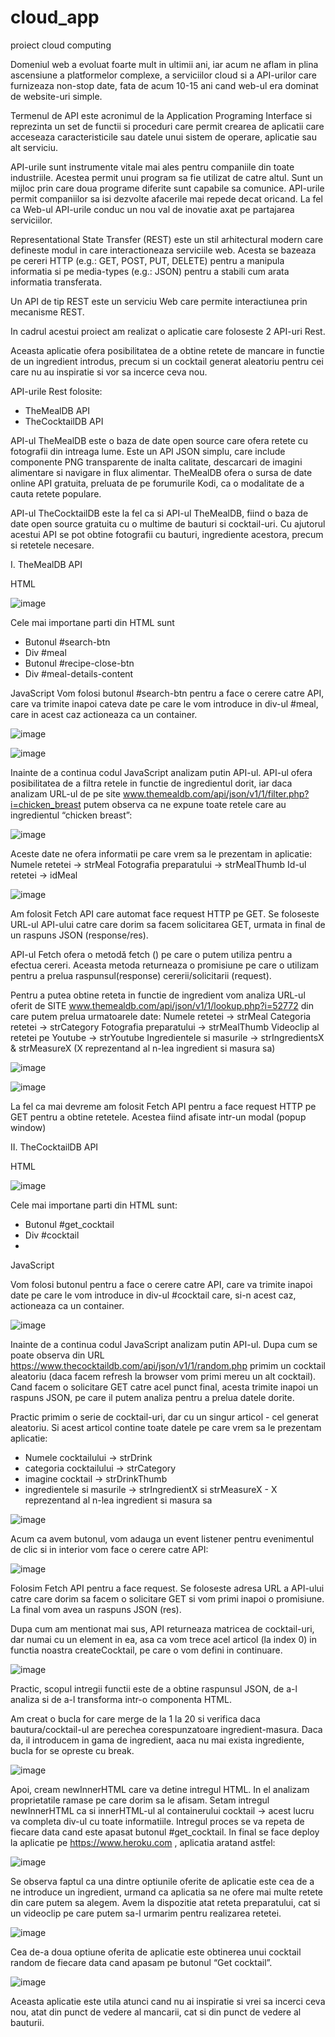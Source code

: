 # cloud_app
proiect cloud computing

Domeniul web a evoluat foarte mult in ultimii ani, iar acum ne aflam in plina ascensiune a platformelor complexe, a serviciilor cloud si a API-urilor care furnizeaza non-stop date, fata de acum 10-15 ani cand web-ul era dominat de website-uri simple.

Termenul de API este acronimul de la Application Programing Interface si reprezinta un set de functii si proceduri care permit crearea de aplicatii care acceseaza caracteristicile sau datele unui sistem de operare, aplicatie sau alt serviciu.

API-urile sunt instrumente vitale mai ales pentru companiile din toate industriile. Acestea permit unui program sa fie utilizat de catre altul. Sunt un mijloc prin care doua programe diferite sunt capabile sa comunice. API-urile permit companiilor sa isi dezvolte afacerile mai repede decat oricand. La fel ca Web-ul API-urile conduc un nou val de inovatie axat pe partajarea serviciilor. 

Representational State Transfer (REST) este un stil arhitectural modern care defineste modul in care interactioneaza serviciile web. Acesta se bazeaza pe cereri HTTP (e.g.: GET, POST, PUT, DELETE) pentru a manipula informatia si pe media-types (e.g.: JSON) pentru a stabili cum arata informatia transferata.

Un API de tip REST este un serviciu Web care permite interactiunea prin mecanisme REST.

In cadrul acestui proiect am realizat o aplicatie care foloseste 2 API-uri Rest.

Aceasta aplicatie ofera posibilitatea de a obtine retete de mancare in functie de un ingredient introdus, precum si un cocktail generat aleatoriu pentru cei care nu au inspiratie si vor sa incerce ceva nou.

API-urile Rest folosite:
-	TheMealDB API
-	TheCocktailDB API

API-ul TheMealDB este o baza de date open source care ofera retete cu fotografii din intreaga lume. Este un API JSON simplu, care include componente PNG transparente de inalta calitate, descarcari de imagini alimentare si navigare in flux alimentar. TheMealDB ofera o sursa de date online API gratuita, preluata de pe forumurile Kodi, ca o modalitate de a cauta retete populare.

API-ul TheCocktailDB este la fel ca si API-ul TheMealDB, fiind o baza de date open source gratuita cu o multime de bauturi si cocktail-uri. Cu ajutorul acestui API se pot obtine fotografii cu bauturi, ingrediente acestora, precum si retetele necesare.

I.	TheMealDB API

HTML

![image](https://user-images.githubusercontent.com/74535379/117855018-ba918380-b292-11eb-82f2-810f4a8b0971.png)

Cele mai importane parti din HTML sunt
-	Butonul #search-btn
-	Div #meal
-	Butonul #recipe-close-btn
-	Div #meal-details-content

JavaScript
Vom folosi butonul #search-btn pentru a face o cerere catre API, care va trimite inapoi cateva date pe care le vom introduce in div-ul #meal, care in acest caz actioneaza ca un container.

![image](https://user-images.githubusercontent.com/74535379/117855084-cd0bbd00-b292-11eb-924c-f55f1b73f84d.png)

![image](https://user-images.githubusercontent.com/74535379/117855106-d39a3480-b292-11eb-99be-597158cd5412.png)


Inainte de a continua codul JavaScript analizam putin API-ul. API-ul ofera posibilitatea de a filtra retele in functie de ingredientul dorit, iar daca analizam URL-ul de pe site www.themealdb.com/api/json/v1/1/filter.php?i=chicken_breast  putem observa ca ne expune toate retele care au ingredientul “chicken breast”:

![image](https://user-images.githubusercontent.com/74535379/117855158-e3b21400-b292-11eb-8722-aaa7e59566f3.png)

Aceste date ne ofera informatii pe care vrem sa le prezentam in aplicatie:
Numele retetei -> strMeal 
Fotografia preparatului -> strMealThumb
Id-ul retetei -> idMeal

![image](https://user-images.githubusercontent.com/74535379/117855212-ef053f80-b292-11eb-9121-26d299fa5ac6.png)


Am folosit Fetch API care automat face request HTTP pe GET. Se foloseste URL-ul API-ului catre care dorim sa facem solicitarea GET, urmata in final de un raspuns JSON (response/res).

API-ul Fetch ofera o metodă fetch () pe care o putem utiliza pentru a efectua cereri. Aceasta metoda returneaza o promisiune pe care o utilizam pentru a prelua raspunsul(response) cererii/solicitarii (request).

Pentru a putea obtine reteta in functie de ingredient vom analiza URL-ul oferit de SITE www.themealdb.com/api/json/v1/1/lookup.php?i=52772 din care putem prelua urmatoarele date:
Numele retetei -> strMeal
Categoria retetei ->  strCategory
Fotografia preparatului -> strMealThumb
Videoclip al retetei pe Youtube -> strYoutube
Ingredientele si masurile -> strIngredientsX & strMeasureX (X reprezentand al n-lea ingredient si masura sa)

![image](https://user-images.githubusercontent.com/74535379/117855279-fe848880-b292-11eb-81ba-513e52b61b17.png)

![image](https://user-images.githubusercontent.com/74535379/117855296-047a6980-b293-11eb-93fa-184579adde0f.png)

La fel ca mai devreme am folosit Fetch API pentru a face request HTTP pe GET pentru a obtine retetele. Acestea fiind afisate intr-un modal (popup window)

II.	TheCocktailDB API

HTML

![image](https://user-images.githubusercontent.com/74535379/117855352-122fef00-b293-11eb-99d2-8d250fd86cc8.png)

Cele mai importane parti din HTML sunt:
-	Butonul #get_cocktail
-	Div #cocktail
-	
JavaScript

Vom folosi butonul pentru a face o cerere catre API, care va trimite inapoi date pe care le vom introduce in div-ul #cocktail care, si-n acest caz, actioneaza ca un container.

![image](https://user-images.githubusercontent.com/74535379/117855404-2116a180-b293-11eb-896c-51b729eefa2f.png)

Inainte de a continua codul JavaScript analizam putin API-ul. Dupa cum se poate observa din URL https://www.thecocktaildb.com/api/json/v1/1/random.php primim un cocktail aleatoriu (daca facem refresh la browser vom primi mereu un alt cocktail). Cand facem o solicitare GET catre acel punct final, acesta trimite inapoi un raspuns JSON, pe care il putem analiza pentru a prelua datele dorite.

Practic primim o serie de cocktail-uri, dar cu un singur articol - cel generat aleatoriu. Si acest articol contine toate datele pe care vrem sa le prezentam aplicatie:

-	Numele cocktailului ->  strDrink
-	categoria cocktailului -> strCategory
-	imagine cocktail -> strDrinkThumb
-	ingredientele si masurile -> strIngredientX si strMeasureX - X reprezentand al n-lea ingredient si masura sa

![image](https://user-images.githubusercontent.com/74535379/117855454-2ecc2700-b293-11eb-8851-96d6217ad726.png)

Acum ca avem butonul, vom adauga un event listener pentru evenimentul de clic si in interior vom face o cerere catre API:

![image](https://user-images.githubusercontent.com/74535379/117855621-53280380-b293-11eb-95b7-b7b35924b52f.png)

Folosim Fetch API pentru a face request. Se foloseste adresa URL a API-ului catre care dorim sa facem o solicitare GET si vom primi inapoi o promisiune. La final vom avea un raspuns JSON (res). 

Dupa cum am mentionat mai sus, API returneaza matricea de cocktail-uri, dar numai cu un element in ea, asa ca vom trece acel articol (la index 0) in functia noastra createCocktail, pe care o vom defini in continuare.

![image](https://user-images.githubusercontent.com/74535379/117855665-5fac5c00-b293-11eb-91a0-54147c3505e4.png)

Practic, scopul intregii functii este de a obtine raspunsul JSON, de a-l analiza si de a-l transforma intr-o componenta HTML.

Am creat o bucla for care merge de la 1 la 20 si verifica daca bautura/cocktail-ul are perechea corespunzatoare ingredient-masura. Daca da, il introducem in gama de ingredient, aaca nu mai exista ingrediente, bucla for se opreste cu break.

![image](https://user-images.githubusercontent.com/74535379/117855746-7357c280-b293-11eb-9ba6-93e2c9530f62.png)

Apoi, cream newInnerHTML care va detine intregul HTML. In el analizam proprietatile ramase pe care dorim sa le afisam.
Setam intregul newInnerHTML ca si innerHTML-ul al containerului cocktail -> acest lucru va completa div-ul cu toate informatiile.
Intregul proces se va repeta de fiecare data cand este apasat butonul #get_cocktail.
In final se face deploy la aplicatie pe https://www.heroku.com , aplicatia aratand astfel:

![image](https://user-images.githubusercontent.com/74535379/117856869-cf6f1680-b294-11eb-8d5d-e98176e69ef6.png)

Se observa faptul ca una dintre optiunile oferite de aplicatie este cea de a ne introduce un ingredient, urmand ca aplicatia sa ne ofere mai multe retete din care putem sa alegem. Avem la dispozitie atat reteta preparatului, cat si un videoclip pe care putem sa-l urmarim pentru realizarea retetei.

![image](https://user-images.githubusercontent.com/74535379/117856898-da29ab80-b294-11eb-9f6b-896caa30f140.png)

Cea de-a doua optiune oferita de aplicatie este obtinerea unui cocktail random de fiecare data cand apasam pe butonul “Get cocktail”.

![image](https://user-images.githubusercontent.com/74535379/117857047-080ef000-b295-11eb-867f-32c0238179fe.png)

Aceasta aplicatie  este utila atunci cand nu ai inspiratie si vrei sa incerci ceva nou, atat din punct de vedere al mancarii, cat si din punct de vedere al bauturii.
